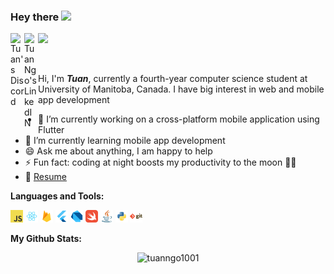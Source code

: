 ### Hey there <img src="https://media.giphy.com/media/hvRJCLFzcasrR4ia7z/giphy.gif" width="25px">
<a href=[discord]>
  <img align="left" alt="Tuan's Discord" width="22px" src="https://raw.githubusercontent.com/peterthehan/peterthehan/master/assets/discord.svg" />
</a>
<a href=[linkedin]>
  <img align="left" alt="Tuan Ngo's LinkedIN" width="22px" src="https://raw.githubusercontent.com/peterthehan/peterthehan/master/assets/linkedin.svg" />
</a>

![](https://visitor-badge.glitch.me/badge?page_id=tuanngo1001.tuanngo1001)

<br />

Hi, I'm **_Tuan_**, currently a fourth-year computer science student at University of Manitoba, Canada. I have big interest in web and mobile app development

- 🔭 I’m currently working on a cross-platform mobile application using Flutter
- 🌱 I’m currently learning mobile app development
- 😄 Ask me about anything, I am happy to help
- ⚡ Fun fact: coding at night boosts my productivity to the moon 🚀🌙
- 📝 [Resume][website]

**Languages and Tools:**  

<code><img height="20" src="https://raw.githubusercontent.com/github/explore/80688e429a7d4ef2fca1e82350fe8e3517d3494d/topics/javascript/javascript.png"></code>
<code><img height="20" src="https://raw.githubusercontent.com/github/explore/80688e429a7d4ef2fca1e82350fe8e3517d3494d/topics/react/react.png"></code>
<code><img height="20" src="https://raw.githubusercontent.com/github/explore/80688e429a7d4ef2fca1e82350fe8e3517d3494d/topics/firebase/firebase.png"></code>
<code><img height="20" src="https://raw.githubusercontent.com/github/explore/80688e429a7d4ef2fca1e82350fe8e3517d3494d/topics/flutter/flutter.png"></code>
<code><img height="20" src="https://raw.githubusercontent.com/github/explore/80688e429a7d4ef2fca1e82350fe8e3517d3494d/topics/dart/dart.png"></code>
<code><img height="20" src="https://raw.githubusercontent.com/github/explore/80688e429a7d4ef2fca1e82350fe8e3517d3494d/topics/swift/swift.png"></code>
<code><img height="20" src="https://raw.githubusercontent.com/github/explore/80688e429a7d4ef2fca1e82350fe8e3517d3494d/topics/java/java.png"></code>
<code><img height="20" src="https://raw.githubusercontent.com/github/explore/80688e429a7d4ef2fca1e82350fe8e3517d3494d/topics/python/python.png"></code>
<code><img height="20" src="https://raw.githubusercontent.com/github/explore/80688e429a7d4ef2fca1e82350fe8e3517d3494d/topics/git/git.png"></code>

**My Github Stats:**
<p align="center"> <img src="https://github-readme-stats.vercel.app/api?username=tuanngo1001&show_icons=true&theme=gotham" alt="tuanngo1001" />

[website]: https://tuanngo1001.github.io
[instagram]: https://www.instagram.com/__tuanngo__/
[linkedin]: www.linkedin.com/in/tuanngo1001
[github]: https://github.com/tuanngo1001
[discord]: https://discord.gg/bGeG2Q3TT8

